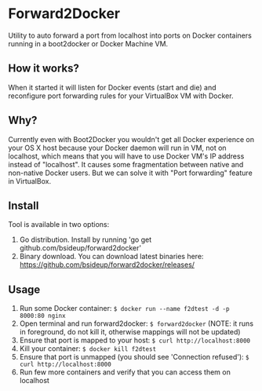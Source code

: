Forward2Docker
===
Utility to auto forward a port from localhost into ports on Docker containers running in a boot2docker or Docker Machine VM.

How it works?
---------
When it started it will listen for Docker events (start and die) and reconfigure port forwarding rules for your VirtualBox VM with Docker.

Why?
---------
Currently even with Boot2Docker you wouldn't get all Docker experience on your OS X host because
your Docker daemon will run in VM, not on localhost, which means that you will have to use
Docker VM's IP address instead of "localhost". It causes some fragmentation between native
and non-native Docker users. But we can solve it with "Port forwarding" feature in VirtualBox.

Install
---------
Tool is available in two options:

  1. Go distribution. Install by running 'go get github.com/bsideup/forward2docker'
  1. Binary download. You can download latest binaries here: https://github.com/bsideup/forward2docker/releases/

Usage
---------

  1. Run some Docker container: `$ docker run --name f2dtest -d -p 8000:80 nginx`
  1. Open terminal and run forward2docker: `$ forward2docker` (NOTE: it runs in foreground, do not kill it, otherwise mappings will not be updated)
  1. Ensure that port is mapped to your host: `$ curl http://localhost:8000`
  1. Kill your container: `$ docker kill f2dtest`
  1. Ensure that port is unmapped (you should see 'Connection refused'): `$ curl http://localhost:8000`
  1. Run few more containers and verify that you can access them on localhost
